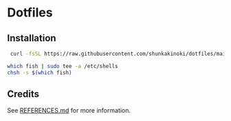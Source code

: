 # Dotfiles

## Installation

```bash
 curl -fsSL https://raw.githubusercontent.com/shunkakinoki/dotfiles/main/install.sh | sh
```

```bash
which fish | sudo tee -a /etc/shells
chsh -s $(which fish)
```

## Credits

See [REFERENCES.md](./REFERENCES.md) for more information.

